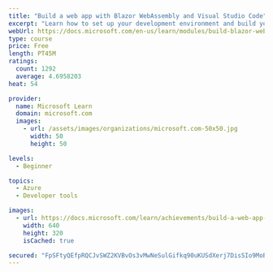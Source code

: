 ```yaml
---
title: "Build a web app with Blazor WebAssembly and Visual Studio Code"
excerpt: "Learn how to set up your development environment and build your first WebAssembly app with Blazor, Visual Studio Code, and C#."
webUrl: https://docs.microsoft.com/en-us/learn/modules/build-blazor-webassembly-visual-studio-code/
type: course
price: Free
length: PT45M
ratings:
  count: 1292
  average: 4.6958203
heat: 54

provider:
  name: Microsoft Learn
  domain: microsoft.com
  images:
    - url: /assets/images/organizations/microsoft.com-50x50.jpg
      width: 50
      height: 50

levels:
  - Beginner

topics:
  - Azure
  - Developer tools

images:
  - url: https://docs.microsoft.com/learn/achievements/build-a-web-app-with-blazor-webassembly-and-vs-code-social.png
    width: 640
    height: 320
    isCached: true

secured: "FpSFtyQEfpRQCJvSWZ2KVBvOs3vMwNeSulGifkq90uKUSdXerj7DisSIo9MoBiAM0HQq7SUBykVUTouHMIiQSSy8Qw0eijTH1HsAmJTz/TrSD3dBK3JyT2dBpqKFiJS2jf4EYvQX1K9rZzl4JBm/bOxUQqNSjPclxfy+XPxQ9U+T6XpnVcon/CSQs+Hty+z8gCYgXUHeRSq/vMxfodhAOfO7Py7haYywlDZwSSvtzrQqVHebu7GRCfE/7pr+dVJoxThzne7CWK7NR8+SqZJsJQFFjCL5qY5xfy7F1yQJ9E4qB5jULpXfZEtfuuxhnGKNvx0GRv3jucDA/PUMPaNHDACChikYhG240sulQ0A2pvc/zC95dcbWk7v5GEOctVKAmlNJmw7v0thr+gIekj9IqIbn7xiu4p8T1SYP7oVLjVI=;3iRVP5o+c/17rhBCg/b9NA=="
---
```


